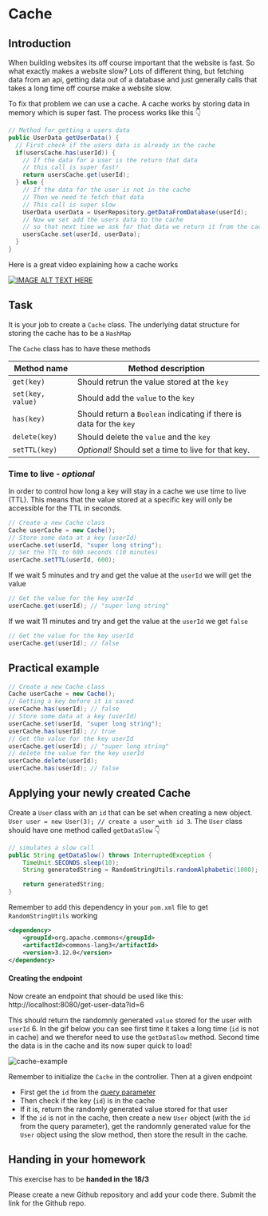 # Cache



## Introduction

When building websites its off course important that the website is fast. So what exactly makes a website slow? Lots of different thing, but fetching data from an api, getting data out of a database and just generally calls that takes a long time off course make a website slow. 

To fix that problem we can use a cache. A cache works by storing data in memory which is super fast. The process works like this 👇

```java
// Method for getting a users data
public UserData getUserData() {
  // First check if the users data is already in the cache
  if(usersCache.has(userId)) {
    // If the data for a user is the return that data
    // this call is super fast!
    return usersCache.get(userId);
  } else {
    // If the data for the user is not in the cache
    // Then we need to fetch that data
    // This call is super slow
    UserData userData = UserRepository.getDataFromDatabase(userId);
    // Now we set add the users data to the cache
    // so that next time we ask for that data we return it from the cache not the database!
    usersCache.set(userId, userData);
  }
}
```



Here is a great video explaining how a cache works

[![IMAGE ALT TEXT HERE](https://img.youtube.com/vi/n__c7xY1ZcI/0.jpg)](https://www.youtube.com/watch?v=n__c7xY1ZcI)





## Task

It is your job to create a `Cache` class. The underlying datat structure for storing the cache has to be a `HashMap`



The `Cache` class has to have these methods

| Method name       | Method description                                           |
| ----------------- | ------------------------------------------------------------ |
| `get(key)`        | Should retrun the value stored at the `key`                  |
| `set(key, value)` | Should add the `value` to the `key`                          |
| `has(key)`        | Should return a `Boolean` indicating if there is data for the `key` |
| `delete(key)`     | Should delete the `value` and the `key`                      |
| `setTTL(key)`     | *Optional!* Should set a time to live for that key.          |



### Time to live - *optional*

In order to control how long a key will stay in a cache we use time to live (TTL). This means that the value stored at a specific key will only be accessible for the TTL in seconds. 

```java
// Create a new Cache class
Cache userCache = new Cache();
// Store some data at a key (userId)
userCache.set(userId, "super long string");
// Set the TTL to 600 seconds (10 minutes)
userCache.setTTL(userId, 600);
```



If we wait 5 minutes and try and get the value at the `userId` we will get the value

```java
// Get the value for the key userId
userCache.get(userId); // "super long string"
```



If we wait 11 minutes and try and get the value at the `userId` we get `false`

```java
// Get the value for the key userId
userCache.get(userId); // false
```



## Practical example

```java
// Create a new Cache class
Cache userCache = new Cache();
// Getting a key before it is saved
userCache.has(userId); // false
// Store some data at a key (userId)
userCache.set(userId, "super long string");
userCache.has(userId); // true
// Get the value for the key userId
userCache.get(userId); // "super long string"
// delete the value for the key userId
userCache.delete(userId);
userCache.has(userId); // false
```



## Applying your newly created Cache

Create a `User` class with an `id` that can be set when creating a new object. `User user = new User(3); // create a user with id 3`. The `User` class should have one method called `getDataSlow` 👇

```java
// simulates a slow call
public String getDataSlow() throws InterruptedException {
    TimeUnit.SECONDS.sleep(10);
    String generatedString = RandomStringUtils.randomAlphabetic(1000);

    return generatedString;
}
```

Remember to add this dependency in your `pom.xml` file to get `RandomStringUtils` working

```xml
<dependency>
    <groupId>org.apache.commons</groupId>
    <artifactId>commons-lang3</artifactId>
    <version>3.12.0</version>
</dependency>
```



#### Creating the endpoint

Now create an endpoint that should be used like this: http://localhost:8080/get-user-data?id=6 

This should return the randomnly generated `value` stored for the user with `userId` 6. In the gif below you can see first time it takes a long time (`id` is not in cache) and we therefor need to use the `getDataSlow` method. Second time the data is in the cache and its now super quick to load!



![cache-example](./assets/cache-example.gif)



Remember to initialize the `Cache` in the controller. Then at a given endpoint

- First get the `id` from the [query parameter](https://www.baeldung.com/spring-request-param#a-simple-mapping)
- Then check if the key (`id`) is in the cache
- If it is, return the randomly generated value stored for that user
- If the `id` is not in the cache, then create a new `User` object (with the `id` from the query parameter), get the randomnly generated value for the `User` object using the slow method, then store the result in the cache.



## Handing in your homework

This exercise has to be **handed in the 18/3**



Please create a new Github repository and add your code there. Submit the link for the Github repo. 

